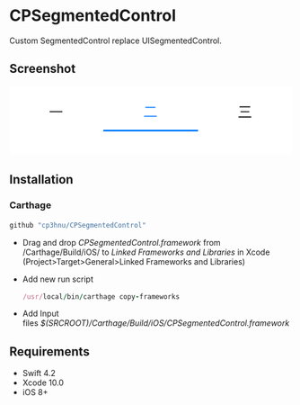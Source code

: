 # CPSegmentedControl
Custom SegmentedControl replace UISegmentedControl.

## Screenshot

![](demo.png)

## Installation

### Carthage

```swift
github "cp3hnu/CPSegmentedControl"
```

* Drag and drop *CPSegmentedControl.framework* from /Carthage/Build/iOS/ to *Linked Frameworks and Libraries* in Xcode (Project>Target>General>Linked Frameworks and Libraries)

* Add new run script

  ```ruby
  /usr/local/bin/carthage copy-frameworks
  ```

* Add Input files *$(SRCROOT)/Carthage/Build/iOS/CPSegmentedControl.framework*




## Requirements

- Swift 4.2
- Xcode 10.0
- iOS 8+